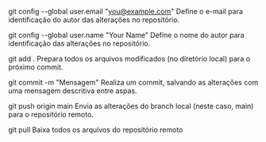 git config --global user.email "you@example.com"
Define o e-mail para identificação do autor das alterações no repositório.

git config --global user.name "Your Name"
Define o nome do autor para identificação das alterações no repositório.

git add .
Prepara todos os arquivos modificados (no diretório local) para o próximo commit.

git commit -m "Mensagem"
Realiza um commit, salvando as alterações com uma mensagem descritiva entre aspas.

git push origin main
Envia as alterações do branch local (neste caso, main) para o repositório remoto.

git pull
Baixa todos os arquivos do repositório remoto

